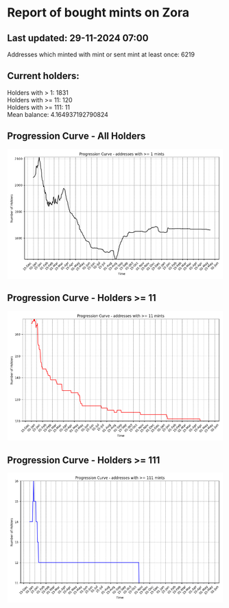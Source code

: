 # Report of bought mints on Zora
## Last updated: 29-11-2024 07:00
Addresses which minted with mint or sent mint at least once: 6219

## Current holders:
Holders with > 1: 1831  
Holders with >= 11: 120  
Holders with >= 111: 11  
Mean balance: 4.164937192790824  

## Progression Curve - All Holders
![addresses with >= 1 mint](progression_curve_all.png)
## Progression Curve - Holders >= 11
![addresses with >= 11 mints](progression_curve_gt_11.png)
## Progression Curve - Holders >= 111
![addresses with >= 111 mints](progression_curve_gt_111.png)
